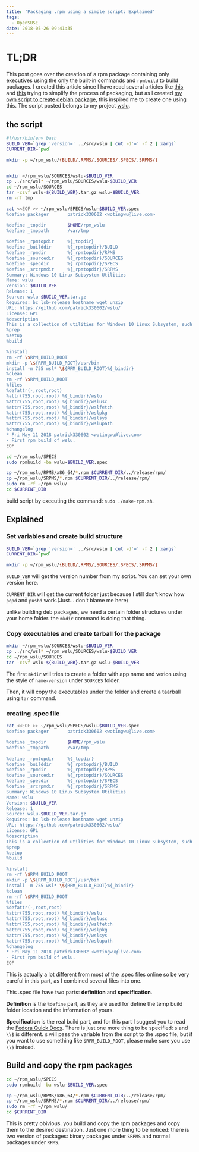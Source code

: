 ```yaml
---
title: 'Packaging .rpm using a simple script: Explained'
tags:
  - OpenSUSE
date: 2018-05-26 09:41:35
---
```


# TL;DR

This post goes over the creation of a rpm package containing only executives using the only the built-in commands and `rpmbuild` to build packages. I created this article  since I have read several articles like [this](https://stackoverflow.com/questions/880227/what-is-the-minimum-i-have-to-do-to-create-an-rpm-file) and [this](https://eureka.ykyuen.info/2009/12/28/opensuse-build-a-rpm-package/) trying to simplify the process of packaging, but as I created [my own script to create debian package](https://www.patrickwu.ml/2018/05/25/make-deb-packing-simple/), this inspired me to create one using this. The script posted belongs to my project [wslu](https://github.com/patrick330602/wslu/blob/master/scripts/builder-rpm.sh).

<!--more-->

## the script

```bash make-rpm.sh
#!/usr/bin/env bash
BUILD_VER=`grep 'version=' ../src/wslu | cut -d'=' -f 2 | xargs`
CURRENT_DIR=`pwd`

mkdir -p ~/rpm_wslu/{BUILD/,RPMS/,SOURCES/,SPECS/,SRPMS/}


mkdir ~/rpm_wslu/SOURCES/wslu-$BUILD_VER
cp ../src/wsl* ~/rpm_wslu/SOURCES/wslu-$BUILD_VER
cd ~/rpm_wslu/SOURCES
tar -czvf wslu-${BUILD_VER}.tar.gz wslu-$BUILD_VER
rm -rf tmp

cat <<EOF >> ~/rpm_wslu/SPECS/wslu-$BUILD_VER.spec
%define packager       patrick330602 <wotingwu@live.com>

%define _topdir        $HOME/rpm_wslu
%define _tmppath       /var/tmp
 
%define _rpmtopdir     %{_topdir}
%define _builddir      %{_rpmtopdir}/BUILD
%define _rpmdir        %{_rpmtopdir}/RPMS
%define _sourcedir     %{_rpmtopdir}/SOURCES
%define _specdir       %{_rpmtopdir}/SPECS
%define _srcrpmdir     %{_rpmtopdir}/SRPMS
Summary: Windows 10 Linux Subsystem Utilities
Name: wslu
Version: $BUILD_VER
Release: 1
Source: wslu-$BUILD_VER.tar.gz
Requires: bc lsb-release hostname wget unzip
URL: https://github.com/patrick330602/wslu/
License: GPL
%description
This is a collection of utilities for Windows 10 Linux Subsystem, such as enabling sound in WSL or creating your favorite linux app shortcuts on Windows 10 Desktop. Requires Windows 10 Creators Update and higher.
%prep
%setup
%build

%install
rm -rf \$RPM_BUILD_ROOT
mkdir -p \${RPM_BUILD_ROOT}/usr/bin
install -m 755 wsl* \${RPM_BUILD_ROOT}%{_bindir}
%clean
rm -rf \$RPM_BUILD_ROOT
%files
%defattr(-,root,root)
%attr(755,root,root) %{_bindir}/wslu
%attr(755,root,root) %{_bindir}/wslusc
%attr(755,root,root) %{_bindir}/wslfetch
%attr(755,root,root) %{_bindir}/wslpkg
%attr(755,root,root) %{_bindir}/wslsys
%attr(755,root,root) %{_bindir}/wslupath
%changelog
* Fri May 11 2018 patrick330602 <wotingwu@live.com>
- First rpm build of wslu.
EOF

cd ~/rpm_wslu/SPECS
sudo rpmbuild -ba wslu-$BUILD_VER.spec

cp ~/rpm_wslu/RPMS/x86_64/*.rpm $CURRENT_DIR/../release/rpm/
cp ~/rpm_wslu/SRPMS/*.rpm $CURRENT_DIR/../release/rpm/
sudo rm -rf ~/rpm_wslu/
cd $CURRENT_DIR
```

build script by executing the command: `sudo ./make-rpm.sh`.

## Explained

### Set variables and create build structure

```bash
BUILD_VER=`grep 'version=' ../src/wslu | cut -d'=' -f 2 | xargs`
CURRENT_DIR=`pwd`

mkdir -p ~/rpm_wslu/{BUILD/,RPMS/,SOURCES/,SPECS/,SRPMS/}
```
`BUILD_VER` will get the version number from my script. You can set your own version here.

`CURRENT_DIR` will get the current folder just because I still don't know how `popd` and `pushd` work.(Just... don't blame me here)

unlike building deb packages, we need a certain folder structures under your home folder. the `mkdir` command is doing that thing.

### Copy executables and create tarball for the package

```bash
mkdir ~/rpm_wslu/SOURCES/wslu-$BUILD_VER
cp ../src/wsl* ~/rpm_wslu/SOURCES/wslu-$BUILD_VER
cd ~/rpm_wslu/SOURCES
tar -czvf wslu-${BUILD_VER}.tar.gz wslu-$BUILD_VER
```

The first `mkdir` will tries to create a folder with app name and verion using the style of `name-version` under `SOURCES` folder.

Then, it will copy the executables under the folder and create a taarball using `tar` command.

### creating .spec file

```bash
cat <<EOF >> ~/rpm_wslu/SPECS/wslu-$BUILD_VER.spec
%define packager       patrick330602 <wotingwu@live.com>

%define _topdir        $HOME/rpm_wslu
%define _tmppath       /var/tmp
 
%define _rpmtopdir     %{_topdir}
%define _builddir      %{_rpmtopdir}/BUILD
%define _rpmdir        %{_rpmtopdir}/RPMS
%define _sourcedir     %{_rpmtopdir}/SOURCES
%define _specdir       %{_rpmtopdir}/SPECS
%define _srcrpmdir     %{_rpmtopdir}/SRPMS
Summary: Windows 10 Linux Subsystem Utilities
Name: wslu
Version: $BUILD_VER
Release: 1
Source: wslu-$BUILD_VER.tar.gz
Requires: bc lsb-release hostname wget unzip
URL: https://github.com/patrick330602/wslu/
License: GPL
%description
This is a collection of utilities for Windows 10 Linux Subsystem, such as enabling sound in WSL or creating your favorite linux app shortcuts on Windows 10 Desktop. Requires Windows 10 Creators Update and higher.
%prep
%setup
%build

%install
rm -rf \$RPM_BUILD_ROOT
mkdir -p \${RPM_BUILD_ROOT}/usr/bin
install -m 755 wsl* \${RPM_BUILD_ROOT}%{_bindir}
%clean
rm -rf \$RPM_BUILD_ROOT
%files
%defattr(-,root,root)
%attr(755,root,root) %{_bindir}/wslu
%attr(755,root,root) %{_bindir}/wslusc
%attr(755,root,root) %{_bindir}/wslfetch
%attr(755,root,root) %{_bindir}/wslpkg
%attr(755,root,root) %{_bindir}/wslsys
%attr(755,root,root) %{_bindir}/wslupath
%changelog
* Fri May 11 2018 patrick330602 <wotingwu@live.com>
- First rpm build of wslu.
EOF
```

This is actually a lot different from most of the .spec files online so be very careful in this part, as I combined several files into one.

This .spec file have two parts: **definition** and **specification**.

**Definition** is the `%define` part, as they are used for define the temp build folder location and the information of yours.

**Specification** is the real build part, and for this part I suggest you to read the [Fedora Quick Docs](https://docs.fedoraproject.org/quick-docs/en-US/creating-rpm-packages.html#con_rpm-spec-file-overview). There is just one more thing to be specified: `$` and `\\$` is different. `$` will pass the variable from the script to the .spec file, but if you want to use something like `$RPM_BUILD_ROOT`, please make sure you use `\\$` instead.


## Build and copy the rpm packages

```bash
cd ~/rpm_wslu/SPECS
sudo rpmbuild -ba wslu-$BUILD_VER.spec

cp ~/rpm_wslu/RPMS/x86_64/*.rpm $CURRENT_DIR/../release/rpm/
cp ~/rpm_wslu/SRPMS/*.rpm $CURRENT_DIR/../release/rpm/
sudo rm -rf ~/rpm_wslu/
cd $CURRENT_DIR
```

This is pretty obivious. you build and copy the rpm packages and copy them to the desired destination. Just one more thing to be noticed: there is two version of packages: binary packages under `SRPMS` and normal packages under `RPMS`.